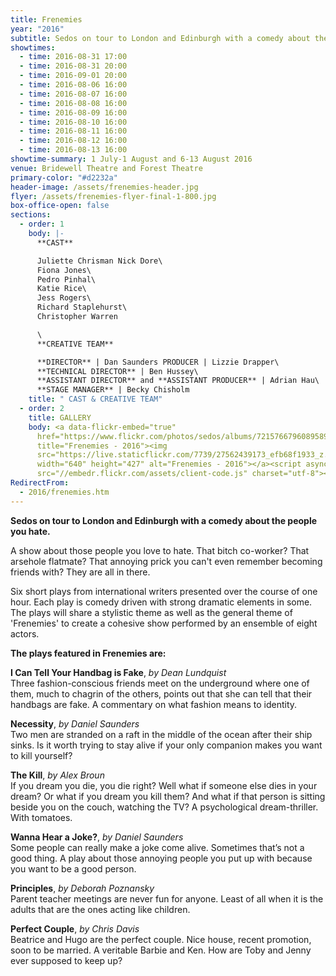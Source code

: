 ```yaml
---
title: Frenemies
year: "2016"
subtitle: Sedos on tour to London and Edinburgh with a comedy about the people you hate
showtimes:
  - time: 2016-08-31 17:00
  - time: 2016-08-31 20:00
  - time: 2016-09-01 20:00
  - time: 2016-08-06 16:00
  - time: 2016-08-07 16:00
  - time: 2016-08-08 16:00
  - time: 2016-08-09 16:00
  - time: 2016-08-10 16:00
  - time: 2016-08-11 16:00
  - time: 2016-08-12 16:00
  - time: 2016-08-13 16:00
showtime-summary: 1 July-1 August and 6-13 August 2016
venue: Bridewell Theatre and Forest Theatre
primary-color: "#d2232a"
header-image: /assets/frenemies-header.jpg
flyer: /assets/frenemies-flyer-final-1-800.jpg
box-office-open: false
sections:
  - order: 1
    body: |-
      **CAST**

      Juliette Chrisman Nick Dore\
      Fiona Jones\
      Pedro Pinhal\
      Katie Rice\
      Jess Rogers\
      Richard Staplehurst\
      Christopher Warren

      \
      **CREATIVE TEAM**

      **DIRECTOR** | Dan Saunders PRODUCER | Lizzie Drapper\
      **TECHNICAL DIRECTOR** | Ben Hussey\
      **ASSISTANT DIRECTOR** and **ASSISTANT PRODUCER** | Adrian Hau\
      **STAGE MANAGER** | Becky Chisholm
    title: " CAST & CREATIVE TEAM"
  - order: 2
    title: GALLERY
    body: <a data-flickr-embed="true"
      href="https://www.flickr.com/photos/sedos/albums/72157667960895894"
      title="Frenemies - 2016"><img
      src="https://live.staticflickr.com/7739/27562439173_efb68f1933_z.jpg"
      width="640" height="427" alt="Frenemies - 2016"></a><script async
      src="//embedr.flickr.com/assets/client-code.js" charset="utf-8"></script>
RedirectFrom:
  - 2016/frenemies.htm
---
```

**Sedos on tour to London and Edinburgh with a comedy about the people you hate.**

A show about those people you love to hate. That bitch co-worker? That arsehole flatmate? That annoying prick you can't even remember becoming friends with? They are all in there.

Six short plays from international writers presented over the course of one hour. Each play is comedy driven with strong dramatic elements in some. The plays will share a stylistic theme as well as the general theme of 'Frenemies' to create a cohesive show performed by an ensemble of eight actors.

**The plays featured in Frenemies are:**

**I Can Tell Your Handbag is Fake**, *by Dean Lundquist* \
Three fashion-conscious friends meet on the underground where one of them, much to chagrin of the others, points out that she can tell that their handbags are fake. A commentary on what fashion means to identity.

**Necessity**, *by Daniel Saunders* \
Two men are stranded on a raft in the middle of the ocean after their ship sinks. Is it worth trying to stay alive if your only companion makes you want to kill yourself?

**The Kill**, *by Alex Broun*\
 If you dream you die, you die right? Well what if someone else dies in your dream? Or what if you dream you kill them? And what if that person is sitting beside you on the couch, watching the TV? A psychological dream-thriller. With tomatoes.

**Wanna Hear a Joke?**, *by Daniel Saunders* \
Some people can really make a joke come alive. Sometimes that’s not a good thing. A play about those annoying people you put up with because you want to be a good person.

**Principles**, *by Deborah Poznansky* \
Parent teacher meetings are never fun for anyone. Least of all when it is the adults that are the ones acting like children.

**Perfect Couple**, *by Chris Davis* \
Beatrice and Hugo are the perfect couple. Nice house, recent promotion, soon to be married. A veritable Barbie and Ken. How are Toby and Jenny ever supposed to keep up?